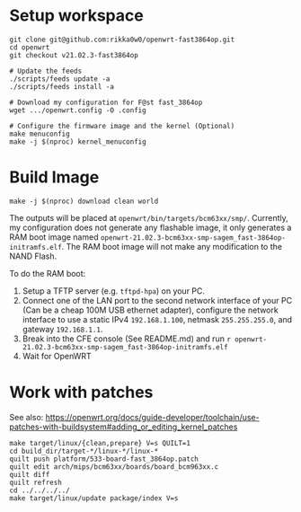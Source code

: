 # Setup workspace
```
git clone git@github.com:rikka0w0/openwrt-fast3864op.git
cd openwrt
git checkout v21.02.3-fast3864op

# Update the feeds
./scripts/feeds update -a
./scripts/feeds install -a

# Download my configuration for F@st fast_3864op
wget .../openwrt.config -O .config

# Configure the firmware image and the kernel (Optional)
make menuconfig
make -j $(nproc) kernel_menuconfig
```

# Build Image
```
make -j $(nproc) download clean world
```
The outputs will be placed at `openwrt/bin/targets/bcm63xx/smp/`. Currently, my configuration does not generate any flashable image, it only generates a RAM boot image named `openwrt-21.02.3-bcm63xx-smp-sagem_fast-3864op-initramfs.elf`. The RAM boot image will not make any modification to the NAND Flash.

To do the RAM boot:
1. Setup a TFTP server (e.g. `tftpd-hpa`) on your PC.
2. Connect one of the LAN port to the second network interface of your PC (Can be a cheap 100M USB ethernet adapter), configure the network interface to use a static IPv4 `192.168.1.100`, netmask `255.255.255.0`, and gateway `192.168.1.1`.
3. Break into the CFE console (See README.md) and run `r openwrt-21.02.3-bcm63xx-smp-sagem_fast-3864op-initramfs.elf`
4. Wait for OpenWRT

# Work with patches
See also: https://openwrt.org/docs/guide-developer/toolchain/use-patches-with-buildsystem#adding_or_editing_kernel_patches
```
make target/linux/{clean,prepare} V=s QUILT=1
cd build_dir/target-*/linux-*/linux-*
quilt push platform/533-board-fast_3864op.patch
quilt edit arch/mips/bcm63xx/boards/board_bcm963xx.c
quilt diff
quilt refresh
cd ../../../../
make target/linux/update package/index V=s
```
